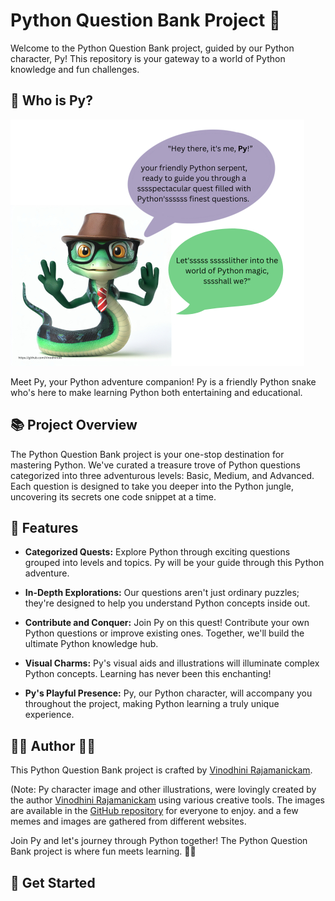 

# Python Question Bank Project 🐍

Welcome to the Python Question Bank project, guided by our Python character, Py! This repository is your gateway to a world of Python knowledge and fun challenges.

## 🐍 Who is Py?

![Image of Py, the Python character](https://github.com/Vinodhini96/Python-Question_Bank/blob/main/Python_QB_images/3.jpg)

Meet Py, your Python adventure companion! Py is a friendly Python snake who's here to make learning Python both entertaining and educational.

## 📚 Project Overview

The Python Question Bank project is your one-stop destination for mastering Python. We've curated a treasure trove of Python questions categorized into three adventurous levels: Basic, Medium, and Advanced. Each question is designed to take you deeper into the Python jungle, uncovering its secrets one code snippet at a time.

## 🚀 Features

- **Categorized Quests:** Explore Python through exciting questions grouped into levels and topics. Py will be your guide through this Python adventure.

- **In-Depth Explorations:** Our questions aren't just ordinary puzzles; they're designed to help you understand Python concepts inside out.

- **Contribute and Conquer:** Join Py on this quest! Contribute your own Python questions or improve existing ones. Together, we'll build the ultimate Python knowledge hub.

- **Visual Charms:** Py's visual aids and illustrations will illuminate complex Python concepts. Learning has never been this enchanting!

- **Py's Playful Presence:** Py, our Python character, will accompany you throughout the project, making Python learning a truly unique experience.

## 🧙‍♂️ Author 🧙‍♀️
This Python Question Bank project is crafted by [Vinodhini Rajamanickam](https://github.com/Vinodhini96).

(Note: Py character image and other illustrations, were lovingly created by the author [Vinodhini Rajamanickam](https://github.com/Vinodhini96) using various creative tools. The images are available in the [GitHub repository](Python_QB_images) for everyone to enjoy. and a few memes and images are gathered from different websites. 

  Join Py and let's journey through Python together! The Python Question Bank project is where fun meets learning. 🐍🌟

## 🎉 Get Started
